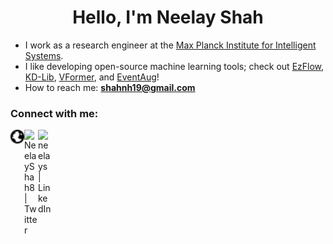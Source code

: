 <h1 align="center">Hello, I'm Neelay Shah</h1>
<!-- <h3 align="center">I work as a research engineer at the <a href="https://ps.is.mpg.de/">Max Planck Institute for Intelligent Systems</a> in Tübingen, Germany.</h3> -->

- I work as a research engineer at the <a href="https://ps.is.mpg.de/">Max Planck Institute for Intelligent Systems</a>.
- I like developing open-source machine learning tools; check out [EzFlow](https://github.com/neu-vig/ezflow), [KD-Lib](https://github.com/SforAiDl/KD_Lib), [VFormer](https://github.com/SforAiDl/vformer), and [EventAug](https://github.com/NeelayS/event_aug)!
- How to reach me: **shahnh19@gmail.com**


### Connect with me:

[<img align="left" alt="NeelayS.github.io" width="22px" src="https://raw.githubusercontent.com/iconic/open-iconic/master/svg/globe.svg" />][website]
[<img align="left" alt="NeelayShah8 | Twitter" width="22px" src="https://cdn.jsdelivr.net/npm/simple-icons@v3/icons/twitter.svg" />][twitter]
[<img align="left" alt="neelays | LinkedIn" width="22px" src="https://cdn.jsdelivr.net/npm/simple-icons@v3/icons/linkedin.svg" />][linkedin]

<!-- <br />

### Languages and Tools:

<img align="left" alt="Python" width="26px" src="https://raw.githubusercontent.com/github/explore/80688e429a7d4ef2fca1e82350fe8e3517d3494d/topics/python/python.png" />
<img align="left" alt="C++" width="26px" src="https://raw.githubusercontent.com/github/explore/80688e429a7d4ef2fca1e82350fe8e3517d3494d/topics/cpp/cpp.png" />
<img align="left" alt="Latex" width="26px" src="https://raw.githubusercontent.com/github/explore/80688e429a7d4ef2fca1e82350fe8e3517d3494d/topics/latex/latex.png" />
<img align="left" alt="Linux" width="26px" src="https://raw.githubusercontent.com/github/explore/80688e429a7d4ef2fca1e82350fe8e3517d3494d/topics/linux/linux.png" />
<img align="left" alt="Visual Studio Code" width="26px" src="https://raw.githubusercontent.com/github/explore/80688e429a7d4ef2fca1e82350fe8e3517d3494d/topics/visual-studio-code/visual-studio-code.png" />
<img align="left" alt="Git" width="26px" src="https://raw.githubusercontent.com/github/explore/80688e429a7d4ef2fca1e82350fe8e3517d3494d/topics/git/git.png" />
<img align="left" alt="GitHub" width="26px" src="https://raw.githubusercontent.com/github/explore/78df643247d429f6cc873026c0622819ad797942/topics/github/github.png" />
<img align="left" alt="HTML5" width="26px" src="https://raw.githubusercontent.com/github/explore/80688e429a7d4ef2fca1e82350fe8e3517d3494d/topics/terminal/terminal.png" />
<img align="left" alt="HTML5" width="26px" src="https://raw.githubusercontent.com/github/explore/80688e429a7d4ef2fca1e82350fe8e3517d3494d/topics/vim/vim.png" />
<img align="left" alt="HTML5" width="26px" src="https://raw.githubusercontent.com/github/explore/80688e429a7d4ef2fca1e82350fe8e3517d3494d/topics/scikit-learn/scikit-learn.png" /> 

<br>  -->

[website]: https://neelays.github.io/
[twitter]: https://twitter.com/NeelayShah8
[linkedin]: https://www.linkedin.com/in/neelays/

<!-- <br> -->


 


<!--
**NeelayS/NeelayS** is a ✨ _special_ ✨ repository because its `README.md` (this file) appears on your GitHub profile.

 [![Neelay's github stats](https://github-readme-stats.vercel.app/api?username=NeelayS&count_private=true)](https://github.com/anuraghazra/github-readme-stats)

![Visitor Count](https://profile-counter.glitch.me/NeelayS/count.svg)
Here are some ideas to get you started:

- 🔭 I’m currently working on ...
- 🌱 I’m currently learning ...
- 👯 I’m looking to collaborate on ...
- 🤔 I’m looking for help with ...
- 💬 Ask me about ...
- 📫 How to reach me: ...
- 😄 Pronouns: ...
- ⚡ Fun fact: Once upon a time, I used to think fun facts were supposed to be funny
-->

